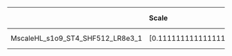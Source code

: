 |                                  | Scale                | Scale tensor              | Learning Rate   | Number of parameters   | Best PSNR           |
|:---------------------------------|:---------------------|:--------------------------|:----------------|:-----------------------|:--------------------|
| MscaleHL_s1o9_ST4_SHF512_LR8e3_1 | [0.1111111111111111] | [0.1111111111111111, 4.0] | [0.008]         | [199427]               | [27.95067071914673] |
